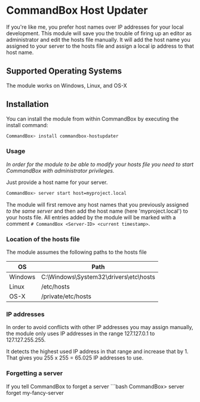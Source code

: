 ﻿# CommandBox Host Updater

If you're like me, you prefer host names over IP addresses for your local development. This module will save you the trouble of firing up an editor as administrator and edit the hosts file manually. It will add the host name you assigned to your server to the hosts file and assign a local ip address to that host name.

## Supported Operating Systems

The module works on Windows, Linux, and OS-X

## Installation

You can install the module from within CommandBox by executing the install command:
```bash
CommandBox> install commandbox-hostupdater
```

### Usage
*In order for the module to be able to modify your hosts file you need to start CommandBox with administrator privileges.*

Just provide a host name for your server.

```bash
CommandBox> server start host=myproject.local
```
The module will first remove any host names that you previously assigned *to the same server* and then add the host name (here 'myproject.local') to your hosts file. All entries added by the module will be marked with a comment `# CommandBox <Server-ID> <current timestamp>`.

### Location of the hosts file

The module assumes the following paths to the hosts file 

OS | Path
---|-----
Windows | C:\Windows\System32\drivers\etc\hosts
Linux | /etc/hosts
OS-X | /private/etc/hosts

### IP addresses

In order to avoid conflicts with other IP addresses you may assign manually, the module only uses IP addresses in the range 127.127.0.1 to 127.127.255.255.

It detects the highest used IP address in that range and increase that by 1. That gives you 255 x 255 = 65.025 IP addresses to use. 

### Forgetting a server

If you tell CommandBox to forget a server ```bash
CommandBox> server forget my-fancy-server
```, the module will remove any host name that you may have assigned to that server from the hosts file.

